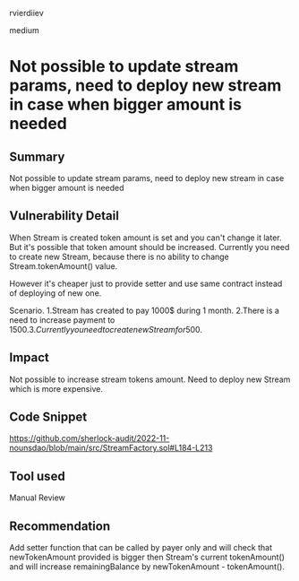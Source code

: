 rvierdiiev

medium

# Not possible to update stream params, need to deploy new stream in case when bigger amount is needed

## Summary
Not possible to update stream params, need to deploy new stream in case when bigger amount is needed
## Vulnerability Detail
When Stream is created token amount is set and you can't change it later.
But it's possible that token amount should be increased.
Currently you need to create new Stream, because there is no ability to change Stream.tokenAmount() value.

However it's cheaper just to provide setter and use same contract instead of deploying of new one.

Scenario.
1.Stream has created to pay 1000$ during 1 month.
2.There is a need to increase payment to 1500$.
3.Currently you need to create new Stream for 500$.
## Impact
Not possible to increase stream tokens amount. Need to deploy new Stream which is more expensive.
## Code Snippet
https://github.com/sherlock-audit/2022-11-nounsdao/blob/main/src/StreamFactory.sol#L184-L213
## Tool used

Manual Review

## Recommendation
Add setter function that can be called by payer only and will check that newTokenAmount provided is bigger then Stream's current tokenAmount() and will increase remainingBalance by newTokenAmount - tokenAmount().
